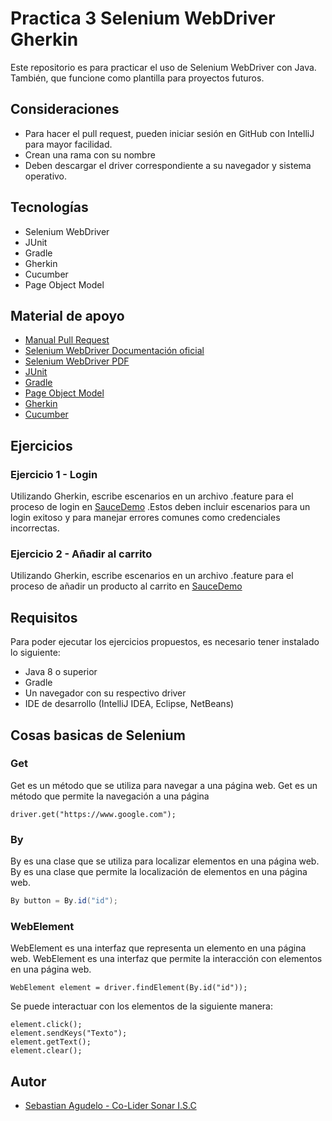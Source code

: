 # Practica 3 Selenium WebDriver Gherkin

Este repositorio es para practicar el uso de Selenium WebDriver con Java. También, que funcione como plantilla para proyectos futuros.


## Consideraciones

- Para hacer el pull request, pueden iniciar sesión en GitHub con IntelliJ para mayor facilidad.
- Crean una rama con su nombre
- Deben descargar el driver correspondiente a su navegador y sistema operativo.

## Tecnologías

- Selenium WebDriver
- JUnit
- Gradle
- Gherkin
- Cucumber
- Page Object Model

## Material de apoyo

- [Manual Pull Request](https://drive.google.com/file/d/1OagidqedQAEj3h_LoacEr7wqJLBv7XER/view?usp=sharing)
- [Selenium WebDriver Documentación oficial](https://www.selenium.dev/documentation/en/webdriver/)
- [Selenium WebDriver PDF](https://drive.google.com/file/d/1vXx2OJF-xUjc7_YLAGHXSmEZkAUyExR_/view?usp=sharing)
- [JUnit](https://junit.org/junit5/docs/current/user-guide/)
- [Gradle](https://docs.gradle.org/current/userguide/userguide.html)
- [Page Object Model](https://www.selenium.dev/documentation/en/guidelines_and_recommendations/page_object_models/)
- [Gherkin](https://cucumber.io/docs/gherkin/reference/)
- [Cucumber](https://cucumber.io/docs/guides/10-minute-tutorial/)

## Ejercicios 

### Ejercicio 1 - Login

Utilizando Gherkin, escribe escenarios en un archivo .feature para el proceso de login en [SauceDemo](https://www.saucedemo.com/)
.Estos deben incluir escenarios para un login exitoso y para manejar errores comunes como credenciales incorrectas.

### Ejercicio 2 - Añadir al carrito

Utilizando Gherkin, escribe escenarios en un archivo .feature para el proceso de añadir un producto al carrito en [SauceDemo](https://www.saucedemo.com/)

## Requisitos

Para poder ejecutar los ejercicios propuestos, es necesario tener instalado lo siguiente:

- Java 8 o superior
- Gradle
- Un navegador con su respectivo driver
- IDE de desarrollo (IntelliJ IDEA, Eclipse, NetBeans)

## Cosas basicas de Selenium

### Get

Get es un método que se utiliza para navegar a una página web. Get es un método que permite la navegación a una página

```
driver.get("https://www.google.com");
```

### By

By es una clase que se utiliza para localizar elementos en una página web. By es una clase que permite la localización
de elementos en una página web.

```java
By button = By.id("id");
```

### WebElement

WebElement es una interfaz que representa un elemento en una página web. WebElement es una interfaz que permite la
interacción con elementos en una página web.

```
WebElement element = driver.findElement(By.id("id"));
```

Se puede interactuar con los elementos de la siguiente manera:

```
element.click();
element.sendKeys("Texto");
element.getText();
element.clear();
```

## Autor

- [Sebastian Agudelo - Co-Lider Sonar I.S.C](https://www.linkedin.com/in/sebastian-agudelo-morales-367970241/)

